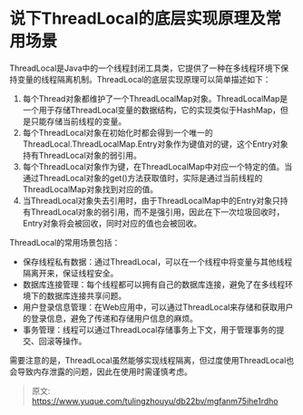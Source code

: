 # 说下ThreadLocal的底层实现原理及常用场景

ThreadLocal是Java中的一个线程封闭工具类，它提供了一种在多线程环境下保持变量的线程隔离机制。ThreadLocal的底层实现原理可以简单描述如下：

1. 每个Thread对象都维护了一个ThreadLocalMap对象。ThreadLocalMap是一个用于存储ThreadLocal变量的数据结构，它的实现类似于HashMap，但是只能存储当前线程的变量。
2. 每个ThreadLocal对象在初始化时都会得到一个唯一的ThreadLocal.ThreadLocalMap.Entry对象作为键值对的键，这个Entry对象持有ThreadLocal对象的弱引用。
3. 每个ThreadLocal对象作为键，在ThreadLocalMap中对应一个特定的值。当通过ThreadLocal对象的get()方法获取值时，实际是通过当前线程的ThreadLocalMap对象找到对应的值。
4. 当ThreadLocal对象失去引用时，由于ThreadLocalMap中的Entry对象只持有ThreadLocal对象的弱引用，而不是强引用，因此在下一次垃圾回收时，Entry对象将会被回收，同时对应的值也会被回收。

ThreadLocal的常用场景包括：

- 保存线程私有数据：通过ThreadLocal，可以在一个线程中将变量与其他线程隔离开来，保证线程安全。
- 数据库连接管理：每个线程都可以拥有自己的数据库连接，避免了在多线程环境下的数据库连接共享问题。
- 用户登录信息管理：在Web应用中，可以通过ThreadLocal来存储和获取用户的登录信息，避免了传递和存储用户信息的麻烦。
- 事务管理：线程可以通过ThreadLocal存储事务上下文，用于管理事务的提交、回滚等操作。

需要注意的是，ThreadLocal虽然能够实现线程隔离，但过度使用ThreadLocal也会导致内存泄露的问题，因此在使用时需谨慎考虑。


> 原文: <https://www.yuque.com/tulingzhouyu/db22bv/mgfanm75ihe1rdho>